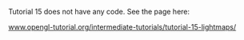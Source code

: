 Tutorial 15 does not have any code. See the page here:

www.opengl-tutorial.org/intermediate-tutorials/tutorial-15-lightmaps/
